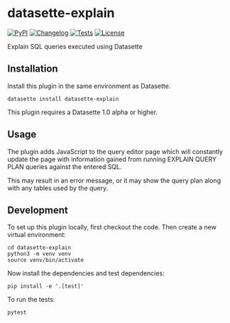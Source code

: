# datasette-explain

[![PyPI](https://img.shields.io/pypi/v/datasette-explain.svg)](https://pypi.org/project/datasette-explain/)
[![Changelog](https://img.shields.io/github/v/release/simonw/datasette-explain?include_prereleases&label=changelog)](https://github.com/simonw/datasette-explain/releases)
[![Tests](https://github.com/simonw/datasette-explain/workflows/Test/badge.svg)](https://github.com/simonw/datasette-explain/actions?query=workflow%3ATest)
[![License](https://img.shields.io/badge/license-Apache%202.0-blue.svg)](https://github.com/simonw/datasette-explain/blob/main/LICENSE)

Explain SQL queries executed using Datasette

## Installation

Install this plugin in the same environment as Datasette.

    datasette install datasette-explain

This plugin requires a Datasette 1.0 alpha or higher.

## Usage

The plugin adds JavaScript to the query editor page which will constantly update the page with information gained from running EXPLAIN QUERY PLAN queries against the entered SQL.

This may result in an error message, or it may show the query plan along with any tables used by the query.

## Development

To set up this plugin locally, first checkout the code. Then create a new virtual environment:

    cd datasette-explain
    python3 -m venv venv
    source venv/bin/activate

Now install the dependencies and test dependencies:

    pip install -e '.[test]'

To run the tests:

    pytest
